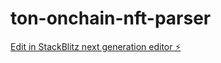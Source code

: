 # ton-onchain-nft-parser

[Edit in StackBlitz next generation editor ⚡️](https://stackblitz.com/~/github.com/peterwanghot/ton-onchain-nft-parser)
